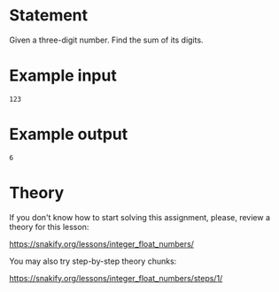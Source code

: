 # Statement

Given a three-digit number. Find the sum of its digits.

# Example input

```
123
```

# Example output

```
6
```

# Theory

If you don't know how to start solving this assignment, please, review a theory for this lesson:

https://snakify.org/lessons/integer_float_numbers/

You may also try step-by-step theory chunks:

https://snakify.org/lessons/integer_float_numbers/steps/1/